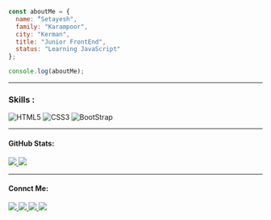 
```JavaScript
const aboutMe = {
  name: "ُSetayesh",
  family: "Karampoor",
  city: "Kerman",
  title: "Junior FrontEnd",
  status: "Learning JavaScript"
};

console.log(aboutMe);
```
---
<h3>Skills :</h3>

![HTML5](https://img.shields.io/badge/HTML5-E34F26?style=for-the-badge&logo=html5&logoColor=white)
![CSS3](https://img.shields.io/badge/CSS3-1572B6?style=for-the-badge&logo=css3&logoColor=white)
![BootStrap](https://img.shields.io/badge/Bootstrap-563D7C?style=for-the-badge&logo=bootstrap&logoColor=white)

---
<h4>GitHub Stats:</h4>
 <a href="https://github.com/setayeshkarampoor623">
  <img src="https://github-readme-stats.vercel.app/api?username=setayeshkarampoor623&show_icons=true&theme=tokyonight" />
  <img src="https://github-readme-stats.vercel.app/api/top-langs/?username=setayeshkarampoor623" />
</a>

---
<h4>Connct Me:</h4>
  <a href="setayeshkarampoor623@gmail.com">
    <img src="https://img.shields.io/badge/Gmail-setayeshkarampoor623?style=for-the-badge&logo=gmail&logoColor=white" />
  </a>
    <a href="https://t.me/iits68/">
    <img src="https://img.shields.io/badge/Telegram-2CA5E0?style=for-the-badge&logo=telegram&logoColor=white" />
  </a>
      <a href="https://github.com/setayeshkarampoor623">
    <img src="https://img.shields.io/badge/GitHub-100000?style=for-the-badge&logo=github&logoColor=white" />
  </a>
<a href="https://instagram.com/iits68/">
    <img src="https://img.shields.io/badge/Instagram-E4405F?style=for-the-badge&logo=instagram&logoColor=white" />
  </a>




